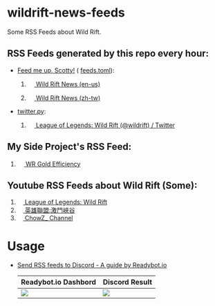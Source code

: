 # wildrift-news-feeds

Some RSS Feeds about Wild Rift.

## RSS Feeds generated by this repo every hour:

- [Feed me up, Scotty!](https://feed-me-up-scotty.vincenttunru.com/) ( [feeds.toml](/feeds.toml)):

  1. [<img src="https://play-lh.googleusercontent.com/ZGYP02w_hO8wlc5I3-TJjNgtnNSeM8Vf8ZfO3u34CbktMk1t6PGAPN5d7znoEiQ6dWc" height="15"> Wild Rift News (en-us)](https://changchiyou.github.io/wildrift-news-feeds/wildrift-news-en-us.xml)

  2. [<img src="https://play-lh.googleusercontent.com/ZGYP02w_hO8wlc5I3-TJjNgtnNSeM8Vf8ZfO3u34CbktMk1t6PGAPN5d7znoEiQ6dWc" height="15"> Wild Rift News (zh-tw)](https://changchiyou.github.io/wildrift-news-feeds/wildrift-news-zh-tw.xml)

- [twitter.py](/twitter.py):

  1. [<img src="https://upload.wikimedia.org/wikipedia/commons/5/5a/X_icon_2.svg" height="15"> League of Legends: Wild Rift (@wildrift) / Twitter](https://changchiyou.github.io/wildrift-news-feeds/wildrift-twitter.xml)

## My Side Project's RSS Feed:

1. [<img src="https://pbs.twimg.com/media/E8Il5cUXoAQmrTy.png" height="15"> WR Gold Efficiency](https://changchiyou.github.io/wildrift-gold-efficiency/feed.xml)

## Youtube RSS Feeds about Wild Rift (Some):

1. [<img src="https://upload.wikimedia.org/wikipedia/commons/4/42/YouTube_icon_%282013-2017%29.png" height="13"> League of Legends: Wild Rift](https://www.youtube.com/feeds/videos.xml?channel_id=UCd0ZomI5mPkrV735wul5kiw)
2. [<img src="https://upload.wikimedia.org/wikipedia/commons/4/42/YouTube_icon_%282013-2017%29.png" height="13"> 英雄聯盟:激鬥峽谷](https://www.youtube.com/feeds/videos.xml?channel_id=UCLVX4_EN9suw5zvmhl-mdLw)
3. [<img src="https://upload.wikimedia.org/wikipedia/commons/4/42/YouTube_icon_%282013-2017%29.png" height="13"> ChowZ\_ Channel](https://www.youtube.com/feeds/videos.xml?channel_id=UCcPsmE7O76Fp1GoHR1TC4bQ)

# Usage

- [Send RSS feeds to Discord - A guide by Readybot.io](https://readybot.io/help/how-to/send-rss-feeds-to-discord)

  | Readybot.io Dashbord                                                                                         | Discord Result                                                                                               |
  | ------------------------------------------------------------------------------------------------------------ | ------------------------------------------------------------------------------------------------------------ |
  | ![](https://github.com/changchiyou/wildrift-news-feeds/assets/46549482/91f6e847-db02-4cd3-889b-f629cfe74cab) | ![](https://github.com/changchiyou/wildrift-news-feeds/assets/46549482/5aa165bd-7449-4c2a-b204-6dd389552f10) |
